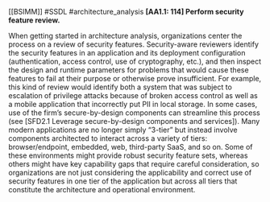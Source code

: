 [[BSIMM]] #SSDL #architecture_analysis
**[AA1.1: 114] Perform security feature review.**


When getting started in architecture analysis, organizations center the process on a review of security features. Security-aware reviewers identify the security features in an application and its deployment configuration (authentication, access control, use of cryptography, etc.), and then inspect the design and runtime parameters for problems that would cause these features to fail at their purpose or otherwise prove insufficient. For example, this kind of review would identify both a system that was subject to escalation of privilege attacks because of broken access control as well as a mobile application that incorrectly put PII in local storage. In some cases, use of the firm’s secure-by-design components can streamline this process (see [SFD2.1 Leverage secure-by-design components and services]). Many modern applications are no longer simply “3-tier” but instead involve components architected to interact across a variety of tiers: browser/endpoint, embedded, web, third-party SaaS, and so on. Some of these environments might provide robust security feature sets, whereas others might have key capability gaps that require careful consideration, so organizations are not just considering the applicability and correct use of security features in one tier of the application but across all tiers that constitute the architecture and operational environment.


